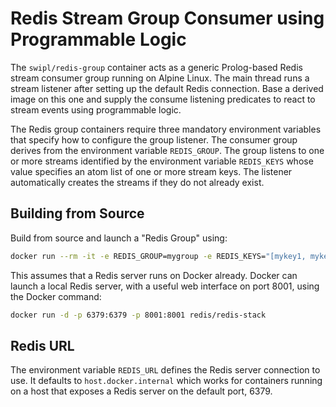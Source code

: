 # Redis Stream Group Consumer using Programmable Logic

The `swipl/redis-group` container acts as a generic Prolog-based Redis
stream consumer group running on Alpine Linux. The main thread runs a
stream listener after setting up the default Redis connection. Base a
derived image on this one and supply the consume listening predicates to
react to stream events using programmable logic.

The Redis group containers require three mandatory environment
variables that specify how to configure the group listener. The consumer
group derives from the environment variable `REDIS_GROUP`. The group
listens to one or more streams identified by the environment variable
`REDIS_KEYS` whose value specifies an atom list of one or more stream
keys. The listener automatically creates the streams if they do not
already exist.

## Building from Source

Build from source and launch a "Redis Group" using:
```bash
docker run --rm -it -e REDIS_GROUP=mygroup -e REDIS_KEYS="[mykey1, mykey2, mykey3]" $(docker build -q .)
```
This assumes that a Redis server runs on Docker already. Docker can launch a local Redis server, with a useful web interface on port 8001, using the Docker command:
```bash
docker run -d -p 6379:6379 -p 8001:8001 redis/redis-stack
```

## Redis URL

The environment variable `REDIS_URL` defines the Redis server connection to use.
It defaults to `host.docker.internal` which works for containers running on a
host that exposes a Redis server on the default port, 6379.
